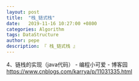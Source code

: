```yaml
---
layout: post
title:  "栈_链式栈"
date:   2019-11-16 10:27:00 +0800
categories: Algorithm
tags: DataStructure
author: pepe
description: 『 栈_链式栈 』
---
```




4、链栈的实现（java代码） - 编程小可爱 - 博客园
https://www.cnblogs.com/karrya/p/11031335.html

































